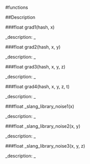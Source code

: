#functions

##Description





<!----------------------------------------------------------------------------->

###float grad1(hash, x)

<!--
_syntax: grad1(hash, x)_
_name: grad1_
_returns: float_
_returns_description: _
_parameters: int hash, float x_
_version_started: _
_version_deprecated: _
_summary: _
_constant: False_
_static: False_
_visible: True_
_advanced: False_
-->

_description: _







<!----------------------------------------------------------------------------->

###float grad2(hash, x, y)

<!--
_syntax: grad2(hash, x, y)_
_name: grad2_
_returns: float_
_returns_description: _
_parameters: int hash, float x, float y_
_version_started: _
_version_deprecated: _
_summary: _
_constant: False_
_static: False_
_visible: True_
_advanced: False_
-->

_description: _







<!----------------------------------------------------------------------------->

###float grad3(hash, x, y, z)

<!--
_syntax: grad3(hash, x, y, z)_
_name: grad3_
_returns: float_
_returns_description: _
_parameters: int hash, float x, float y, float z_
_version_started: _
_version_deprecated: _
_summary: _
_constant: False_
_static: False_
_visible: True_
_advanced: False_
-->

_description: _







<!----------------------------------------------------------------------------->

###float grad4(hash, x, y, z, t)

<!--
_syntax: grad4(hash, x, y, z, t)_
_name: grad4_
_returns: float_
_returns_description: _
_parameters: int hash, float x, float y, float z, float t_
_version_started: _
_version_deprecated: _
_summary: _
_constant: False_
_static: False_
_visible: True_
_advanced: False_
-->

_description: _







<!----------------------------------------------------------------------------->

###float _slang_library_noise1(x)

<!--
_syntax: _slang_library_noise1(x)_
_name: _slang_library_noise1_
_returns: float_
_returns_description: _
_parameters: float x_
_version_started: _
_version_deprecated: _
_summary: _
_constant: False_
_static: False_
_visible: True_
_advanced: False_
-->

_description: _







<!----------------------------------------------------------------------------->

###float _slang_library_noise2(x, y)

<!--
_syntax: _slang_library_noise2(x, y)_
_name: _slang_library_noise2_
_returns: float_
_returns_description: _
_parameters: float x, float y_
_version_started: _
_version_deprecated: _
_summary: _
_constant: False_
_static: False_
_visible: True_
_advanced: False_
-->

_description: _







<!----------------------------------------------------------------------------->

###float _slang_library_noise3(x, y, z)

<!--
_syntax: _slang_library_noise3(x, y, z)_
_name: _slang_library_noise3_
_returns: float_
_returns_description: _
_parameters: float x, float y, float z_
_version_started: _
_version_deprecated: _
_summary: _
_constant: False_
_static: False_
_visible: True_
_advanced: False_
-->

_description: _







<!----------------------------------------------------------------------------->

